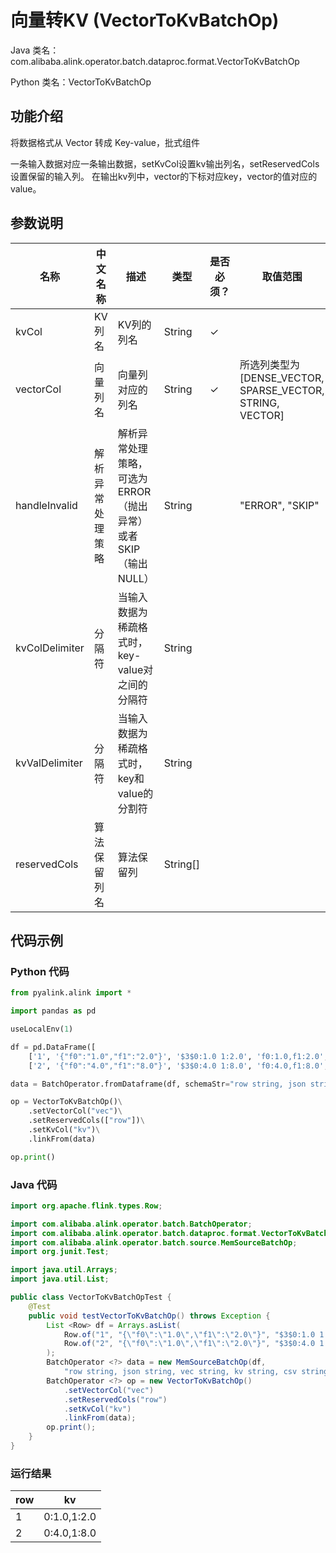 # 向量转KV (VectorToKvBatchOp)
Java 类名：com.alibaba.alink.operator.batch.dataproc.format.VectorToKvBatchOp

Python 类名：VectorToKvBatchOp


## 功能介绍
将数据格式从 Vector 转成 Key-value，批式组件

一条输入数据对应一条输出数据，setKvCol设置kv输出列名，setReservedCols设置保留的输入列。
在输出kv列中，vector的下标对应key，vector的值对应的value。


## 参数说明

| 名称 | 中文名称 | 描述 | 类型 | 是否必须？ | 取值范围 | 默认值 |
| --- | --- | --- | --- | --- | --- | --- |
| kvCol | KV列名 | KV列的列名 | String | ✓ |  |  |
| vectorCol | 向量列名 | 向量列对应的列名 | String | ✓ | 所选列类型为 [DENSE_VECTOR, SPARSE_VECTOR, STRING, VECTOR] |  |
| handleInvalid | 解析异常处理策略 | 解析异常处理策略，可选为ERROR（抛出异常）或者SKIP（输出NULL） | String |  | "ERROR", "SKIP" | "ERROR" |
| kvColDelimiter | 分隔符 | 当输入数据为稀疏格式时，key-value对之间的分隔符 | String |  |  | "," |
| kvValDelimiter | 分隔符 | 当输入数据为稀疏格式时，key和value的分割符 | String |  |  | ":" |
| reservedCols | 算法保留列名 | 算法保留列 | String[] |  |  | null |

## 代码示例
### Python 代码
```python
from pyalink.alink import *

import pandas as pd

useLocalEnv(1)

df = pd.DataFrame([
    ['1', '{"f0":"1.0","f1":"2.0"}', '$3$0:1.0 1:2.0', 'f0:1.0,f1:2.0', '1.0,2.0', 1.0, 2.0],
    ['2', '{"f0":"4.0","f1":"8.0"}', '$3$0:4.0 1:8.0', 'f0:4.0,f1:8.0', '4.0,8.0', 4.0, 8.0]])

data = BatchOperator.fromDataframe(df, schemaStr="row string, json string, vec string, kv string, csv string, f0 double, f1 double")

op = VectorToKvBatchOp()\
    .setVectorCol("vec")\
    .setReservedCols(["row"])\
    .setKvCol("kv")\
    .linkFrom(data)

op.print()
```
### Java 代码
```java
import org.apache.flink.types.Row;

import com.alibaba.alink.operator.batch.BatchOperator;
import com.alibaba.alink.operator.batch.dataproc.format.VectorToKvBatchOp;
import com.alibaba.alink.operator.batch.source.MemSourceBatchOp;
import org.junit.Test;

import java.util.Arrays;
import java.util.List;

public class VectorToKvBatchOpTest {
	@Test
	public void testVectorToKvBatchOp() throws Exception {
		List <Row> df = Arrays.asList(
			Row.of("1", "{\"f0\":\"1.0\",\"f1\":\"2.0\"}", "$3$0:1.0 1:2.0", "f0:1.0,f1:2.0", "1.0,2.0", 1.0, 2.0),
			Row.of("2", "{\"f0\":\"1.0\",\"f1\":\"2.0\"}", "$3$0:4.0 1:8.0", "f0:1.0,f1:2.0", "1.0,2.0", 1.0, 2.0)
		);
		BatchOperator <?> data = new MemSourceBatchOp(df,
			"row string, json string, vec string, kv string, csv string, f0 double, f1 double");
		BatchOperator <?> op = new VectorToKvBatchOp()
			.setVectorCol("vec")
			.setReservedCols("row")
			.setKvCol("kv")
			.linkFrom(data);
		op.print();
	}
}
```

### 运行结果

row|kv
---|---
1|0:1.0,1:2.0
2|0:4.0,1:8.0
    

